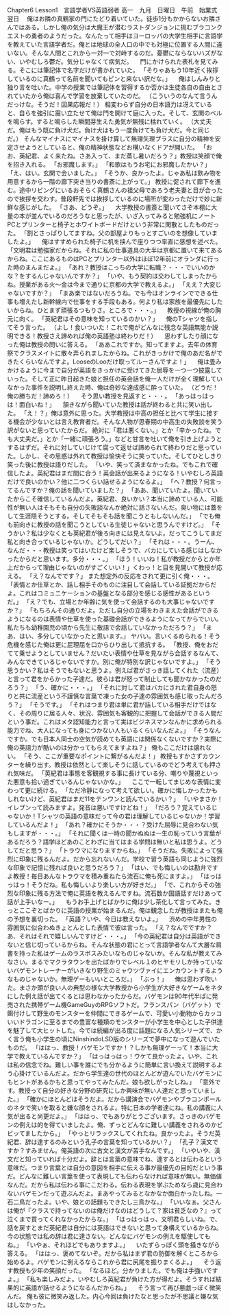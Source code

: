 Chapter6 Lesson1　言語学者VS英語弱者
高一　九月　日曜日　午前　始業式翌日
　俺はお隣の真鶴家の門にたどり着いていた。徒歩1分もかからないお隣さんではある。しかし俺の気分は大魔王が潜むラストダンジョンに挑むブラコンクエストの勇者のようだった。なんたって相手はヨーロッパの大学生相手に言語学を教えていた言語学者だ。俺とは地球の全人口の中でも対極に位置する人間に違いない。そんな人間とこれから一対一で対峙するのだ。憂鬱にならないハズがない、いやむしろ鬱だ。気分じゃなくて病気だ。
　門にかけられた表札を見てみる。そこには筆記体で名字だけが書かれていた。
「そりゃあもう10年近く挨拶しているのに真鶴って名前を聞いてもピンと来ない訳だな。」
　俺はしんみりと独り言を吐いた。中学の授業では筆記体を習得するか否かは生徒各自の自由とされていたから俺は喜んで学習を放棄していたのだ。
（こういうのなんて言うんだっけな。そうだ！因果応報だ！）
相変わらず自分の日本語力は冴えていると、自らを強引に震い立たせて俺は門を開けて庭に入った。そして、玄関のベルを鳴らす。すると鳴らした瞬間芽生えた勇気が無残に枯れていく。
（大丈夫だ。俺はもう既に負け犬だ。負け犬はもう一度負けても負け犬だ。今と同じだ。）
そんなマイナスにマイナスを掛け算して無理矢理プラスに自分の精神を安定させようとしていると、俺の精神状態などお構いなくドアが開いた。
「おお、英紀君、よく来たね。さあ入って、まだ蒸し暑いだろう？」教授は笑顔で俺を招き入れる。
「お邪魔します。」
「和歌はもうお宅にお邪魔したかい？」
「え、はい。玄関で会いました。」
「そうか、良かったよ。じゃあ私は飲み物を用意するから一階の廊下突き当りの書斎に上がって。」
教授に促されて廊下を進む。途中リビングにいるおそらく真鶴さんの祖父母であろう老夫妻と目が合ったので挨拶を交わす。普段軒先では挨拶しているのに場所が変わっただけで妙に新鮮な感じがした。
「さあ、どうぞ。」
　大学教授の書斎と聞いてさぞ本棚に大量の本が並んでいるのだろうなと思ったが、いざ入ってみると勉強机にノートPCとプリンターと椅子とホワイトボードだけという非常に閑散としたものだった。
「割とさっぱりしてますね。父の部屋よりもっとすごいのを想像していましたよ。」
　俺はすすめられた椅子に机を挟んで座りつつ率直に感想を述べた。
「文明君は勉強家だからね。それに私の仕事道具の大半は京都に置いて来てあるからね。ここにあるものはPCとプリンター以外はほぼ12年前にオランダに行った時のまんまだよ。」
「あれ？教授はこっちの大学に転職？・・・でいいのかな？をするんじゃないんですか？」
「いや、もう契約は交わしてしまったからね。授業がある火～金は今まで通りに京都の大学で教えるよ。」
「ええ？大変じゃないですか？」
「まあ楽ではないだろうね。でも今はオンラインでできる仕事も増えたし新幹線内で仕事をする手段もある。何より私は家族を最優先にしたいからね。ひとまず頑張るつもりさ。ところで・・・。」
　教授の視線が俺の胸元に向く。
「英紀君はその意味を知っているのかい？」
　俺のTシャツを指してそう言った。
（よし！食いついた！これで俺がどんなに残念な英語無能か説明できる！教授さえ諦めれば俺の英語塾は終わりだ！）
　思わずしたり顔になった俺は教授の問いに答える。
「ああこれですか。知ってますよ。去年の体育祭でクラスメイトに散々弄られましたからね。これがきっかけで俺のあだ名ができたくらいなんですよ。LooseのLooだけ取ってルーさんですよ！」
　俺は畳みかけるように今まで自分が英語をきっかけに受けてきた屈辱を一つ一つ披露していった。そして正に昨日起きた娘と担任の英会話を俺一人だけが全く理解していなかった事件を説明し終えた時、俺は奇妙な達成感に酔っていた。
（どうだ！俺の勝ちだ！諦めろ！）
　そう思い教授を見返すと・・・。
「あっはっはっは！面白いね！」
　頷きながら聞いていた教授は話が終わると共に笑い出した。
「え！？」俺は意外に思った。大学教授は中高の担任と比べて学生に接する機会が少ないとは言え教育者だ。そんな人物が思春期の中高生の失敗談を笑う訳がないと思っていたからだ。
絶対に「君は悪くない。」とか「辛かったね。でも大丈夫だ。」とか「一緒に頑張ろう。」などと甘言を吐いて俺を引き上げようとするはずだ。それに対していじけて腐って返せば諦められて終わりだと思っていた。しかし、その思惑は外れて教授は愉快そうに笑っていた。そしてひとしきり笑った後に教授は語りだした。
「いや、笑って済まなかったね。でもこれで確信したよ。英紀君はまだ間に合う！英会話が出来るようになる！いやむしろ英語だけで良いのかい？他に二つくらい話せるようになるよ。」
「へ？教授？何言ってるんですか？俺の話を聞いていました？」
「ああ、聞いていたよ。聞いていたからこそ確信しているんだよ。英紀君、良いかい？本当に諦めている人、可能性が無い人はそもそも自分の失敗談なんか絶対に話さないんだ。臭い物には蓋をして生涯隠そうとする。そしてそもそも話を聞こうともしないんだ。」
「でも俺も前向きに教授の話を聞こうとしている生徒じゃないと思うんですけど。」
「そうかい？私は少なくとも英紀君が後ろ向きには見えないよ。だってこうしてまだ私と向き合っているじゃないか。どうしてだい？」
「それは・・・。うーん、なんだ・・・教授は笑ってはいたけど楽しそうで、バカにしている感じはしなかったからだと思います。多分・・・。」
「ほう！いいね！私が教授だからとか年上だからって理由じゃないのがすごくいい！」くわっ！と目を見開いて教授が応える。
「え？なんでです？」
また想定外の反応をされて更に引く俺・・・。
「表情とか仕草とか、話し相手そのものに注目して会話している証拠だからだよ。これはコミュニケーションの基盤となる部分を感じる感性があるというだ。」
「え？でも、立場とか年齢に気を使って会話するのも大事じゃないですか？」
「もちろんその通りだよ。ただし自分の立場をわきまえた会話ができるようになるのは表情や仕草を使った基礎会話ができるようになってからでいい。私たちも幼稚園児の頃から先生に敬語で会話していなかっただろう？」
「まあ、はい、多分していなかったと思います。」
ヤバい。言いくるめられる！そう危機を感じた俺は更に屁理屈を口からひり出して抵抗する。
「教授、俺をおだてて乗せようとしていません？だいたい表情や仕草を見ながら会話するなんて、みんなできているじゃないですか。別に俺が特別な訳じゃないですよ。」
「そう思うかい？私はそうでもないと思うよ。例えば君がさっき話してくれた（流産）と言って君をからかった子達だ。彼らは君が怒って制止しても聞かなかったのだろう？」
「う、確かに・・・。」
「それに対して君はバカにされた君自身の怒りと共に流産という不謹慎な言葉で凍った女の子達の雰囲気も感じ取ったんだろう？」
「そうです。」
「それはつまり君は単に君が話している相手だけではなく、その周りに居る人々、状況、雰囲気も客観的に把握して会話ができる人間だという事だ。これはメタ認知能力と言って実はビジネスマンなんかに求められる能力でね、大人になっても身につかない人もいるくらいなんだよ。」
「そうなんですか。でも日本人同士の空気が読めても英語には関係なくないですか？実際に俺の英語力が酷いのは分かってもらえてますよね？」
俺もここだけは譲れない。
「そう、ここが重要なポイントに繋がるんだよ！」
教授もすかさずカウンターを繰り出す。教授は依然として楽しそうに話しているのでどう考えても押され気味だ。
「英紀君は事態を客観視する事に長けている分、嘲りや蔑視といった悪意も拾い過ぎているんじゃないかな。」
　ここで一転してまじめな表情に変わって更に続ける。
「ただ冷静になって考えて欲しい。確かに悔しかったかもしれないけど、英紀君はまだ11をテンワンと読んでいるかい？」
「いやまさか！イレブンって読みますよ。発音は悪いですけどね！」
「だろう？覚えているじゃないか！Tシャツの英語の意味だって今の君は理解しているじゃないか！学習しているんだよ！」
「あれ？確かにそうか・・・？受けた屈辱に見合わない気もしますが・・・。」
「それに聞くは一時の聞かぬぬは一生の恥っていう言葉があるだろう？語学ほどあのことわざに当てはまる学問は無いと私は思うよ。どうしてだと思う？」
「トラウマになりますからね。」
「そうだね。失敗によって強烈に印象に残るんだよ。だから忘れないんだ。学校で習う英語も同じように強烈な印象で記憶に残れば良いと思うだろう？」
「はい、でも悔しいのは勘弁ですよ教授！毎日あんなトラウマを積み重ねたら流石に俺も死にますよ。」
「はっはっはっ！そうだね。私も悔しいより楽しい方が好きだ。」
「で、これからその強烈な印象に残る方法で俺に英語を教えるんですね。流石数か国語話すだけあって話が上手いなー。」
　もうお手上げとばかりに俺は少し茶化して言ってみた。きっとここぞとばかりに英語の授業が始まるんだ。俺は観念したが教授はまたも俺の予想を裏切った。
「英語？いや、今日は教えないよ。」
　渋めの中年男性の雰囲気に似合わぬきょとんとした表情で彼は言った。
「え？なんでですか？あ、それはそれで嬉しいんですけど・・・。」
「今の英紀君は自分は英語ができないと信じ切っているからね。そんな状態の君にとって言語学者なんて大層な肩書を持った私はゲームのラスボスみたいなものじゃないか。そんな私が教えてみなさい。まるでマクラタウンを出たばかりでレベル１のヒヤモリしか持っていないバゲモントレーナーがいきなり野生のミャウツヴァイにエンカウントするようなものじゃないか。無理ゲーもいいところだ。」
「ぶっ！」
　俺は思わず吹いた。まさか頭が良い人の典型の様な大学教授から小学生が大好きなゲームをネタにした例え話が出てくるとは思わなかったからだ。バゲモンは90年代半ばに発売された携帯ゲーム機GameGuyのRPGソフトだ。フランスパン（バゲット）で餌付けして野生のモンスターを仲間にできるゲームで、可愛い小動物からカッコいいドラゴンに至るまでの豊富な種類のモンスターが小学生を中心とした子供達を魅了して大ヒットした。今では続編が出る度に話題になる人気シリーズで、かく言う俺も小学生の頃にNinshindoLSD版のシリーズで夢中になって遊んでいたものだ。
「ははっ、教授！バゲモンですか！？しかも無理ゲーって！本当に大学で教えているんですか？」
「はっはっはっ！ウケて良かったよ。いや、これは私の信念でね。難しい事を誰にでも分かるように簡単に言い換えて説明するよう心掛けているんだよ。だから学生達の世代のほとんどが遊んでいたバゲモンにもヒントがあるかもと思ってやってみたんだ。娘も欲しがったしね。」
「意外です。教授って自分の好きな分野の研究にしか興味が無い人達だと思っていました。」
「確かにほとんどはそうだよ。だから講演会でバゲモンやブラコンポールのネタで笑いを取ると嫌な顔をされるよ。特に日本の学者達にね。私の講義に人気が出ると尚更だよ。」
「ははっ、でもありがとうございます。さっきのバゲモンの例えは的を得ていましたよ。俺、ずっとどんなに難しい講義をされるのかビビッてましたから。」
「やっとリラックスしてくれたね。良かったよ。そうだ英紀君、辞は達するのみという孔子の言葉を知っているかい？」
「孔子？漢文ですか？すみません。俺英語の次に古文と漢文が苦手なんです。」
「いやいや、漢文だと知っていれば十分だよ。辞とは言葉の意味でね、達するとは伝わるという意味だ。つまり言葉とは自分の意図を相手に伝える事が最優先の目的だという事だ。どんなに難しい言葉を使って表現しても伝わらなければ意味が無い。無価値なんだ。だから私は伝わる事にこだわる。伝わる表現を学ぶためなら歳に見合わないバゲモンだって遊ぶんだよ。まあやってみるとなかなか面白かったしね。一石二鳥だったよ。いや、娘との話題もできたし三鳥かな。」
「いいなぁ。父さんは俺が『クラスで持ってないのは俺だけなのはどうして？家は貧乏なの？』って泣くまで買ってくれなかったからな。」
「はっはっはっ、文明君らしいね。で、話を戻すとまだ英紀君は自分には英語はできないと思って身構えているからね。今の状態では私の辞は君に達さない。どんなにバゲモンの例えを駆使してもね。」
「いやぁ、それほどでもありますよ。」
　いたずらっぽく頭を掻きながら答える。
「ははっ、褒めてないぞ。だから私はまず君の防御を解くところから始めるよ。バゲモンに例えるならこれから君に尻尾を振りまくるよ。」
　そう返す教授も少年の笑顔だった。
「なるほど。分かりました。でも俺は手強いですよ。」
「私も楽しみだよ。いやむしろ英紀君が負けた方が得だよ。そうすれば結果的に英語が話せるようになるんだからね。」
　そう言って再び悪戯っぽく微笑んだ。
俺も彼に微笑み返した。内心今回は負けたなと思ったが不思議と嫌な気はしなかった。